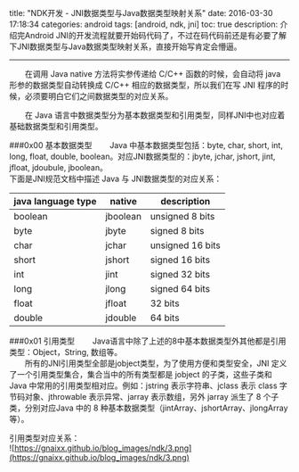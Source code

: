 title: "NDK开发 - JNI数据类型与Java数据类型映射关系"
date: 2016-03-30 17:18:34
categories: android
tags: [android, ndk, jni]
toc: true
description: 介绍完Android JNI的开发流程就要开始码代码了，不过在码代码前还是有必要了解下JNI数据类型与Java数据类型映射关系，直接开始写肯定会懵逼。

---
　　在调用 Java native 方法将实参传递给 C/C++ 函数的时候，会自动将 java 形参的数据类型自动转换成 C/C++ 相应的数据类型，所以我们在写 JNI 程序的时候，必须要明白它们之间数据类型的对应关系。

　　在 Java 语言中数据类型分为基本数据类型和引用类型，同样JNI中也对应着基础数据类型和引用类型。

###0x00 基本数据类型
　　Java 中基本数据类型包括：byte, char, short, int, long, float, double, boolean。对应JNI数据类型的：jbyte, jchar, jshort, jint, jfloat, jdoubule, jboolean。    
下面是JNI规范文档中描述 Java 与 JNI数据类型的对应关系：

|  java language type  |   native   |  description  |
| -------------------- |   -------- |  ------------ |
|boolean|jboolean|unsigned 8 bits|
|byte|jbyte|signed 8 bits|
|char|jchar|unsigned 16 bits|
|short|jshort|signed 16 bits|
|int|jint|signed 32 bits|
|long|jlong|signed 64 bits|
|float|jfloat|32 bits|
|double|jdouble|64 bits|

###0x01 引用类型
　　Java语言中除了上述的8中基本数据类型外其他都是引用类型：Object，String, 数组等。    
　　所有的JNI引用类型全部是jobject类型，为了使用方便和类型安全，JNI 定义了一个引用类型集合，集合当中的所有类型都是 jobject 的子类，这些子类和 Java 中常用的引用类型相对应。例如：jstring 表示字符串、jclass 表示 class 字节码对象、jthrowable 表示异常、jarray 表示数组，另外 jarray 派生了 8 个子类，分别对应Java 中的 8 种基本数据类型（jintArray、jshortArray、jlongArray等）。

引用类型对应关系：    
![https://gnaixx.github.io/blog_images/ndk/3.png](https://gnaixx.github.io/blog_images/ndk/3.png)